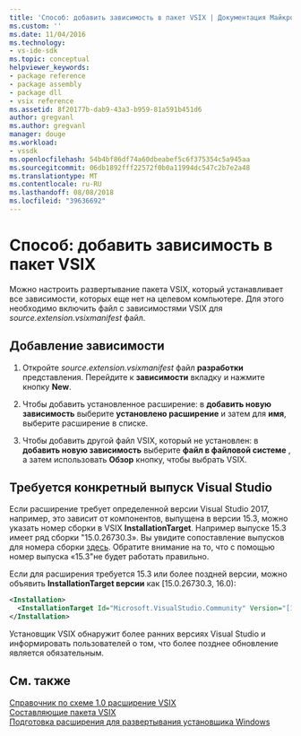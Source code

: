 ```yaml
---
title: 'Способ: добавить зависимость в пакет VSIX | Документация Майкрософт'
ms.custom: ''
ms.date: 11/04/2016
ms.technology:
- vs-ide-sdk
ms.topic: conceptual
helpviewer_keywords:
- package reference
- package assembly
- package dll
- vsix reference
ms.assetid: 8f20177b-dab9-43a3-b959-81a591b451d6
author: gregvanl
ms.author: gregvanl
manager: douge
ms.workload:
- vssdk
ms.openlocfilehash: 54b4bf86df74a60dbeabef5c6f375354c5a945aa
ms.sourcegitcommit: 06db1892fff22572f0b0a11994dc547c2b7e2a48
ms.translationtype: MT
ms.contentlocale: ru-RU
ms.lasthandoff: 08/08/2018
ms.locfileid: "39636692"
---
```

# <a name="how-to-add-a-dependency-to-a-vsix-package"></a>Способ: добавить зависимость в пакет VSIX

Можно настроить развертывание пакета VSIX, который устанавливает все зависимости, которых еще нет на целевом компьютере. Для этого необходимо включить файл с зависимостями VSIX для *source.extension.vsixmanifest* файл.

## <a name="to-add-a-dependency"></a>Добавление зависимости

1. Откройте *source.extension.vsixmanifest* файл **разработки** представления. Перейдите к **зависимости** вкладку и нажмите кнопку **New**.

2. Чтобы добавить установленное расширение: в **добавить новую зависимость** выберите **установлено расширение** и затем для **имя**, выберите расширение в списке.

3. Чтобы добавить другой файл VSIX, который не установлен: в **добавить новую зависимость** выберите **файл в файловой системе** , а затем использовать **Обзор** кнопку, чтобы выбрать VSIX.

## <a name="require-a-specific-visual-studio-release"></a>Требуется конкретный выпуск Visual Studio

Если расширение требует определенной версии Visual Studio 2017, например, это зависит от компонентов, выпущена в версии 15.3, можно указать номер сборки в VSIX **InstallationTarget**. Например выпуске 15.3 имеет ряд сборки "15.0.26730.3». Вы увидите сопоставление выпусков для номера сборки [здесь](../install/visual-studio-build-numbers-and-release-dates.md). Обратите внимание на то, что с помощью номер выпуска «15.3"не будет работать правильно.

Если для расширения требуется 15.3 или более поздней версии, можно объявить **InstallationTarget версии** как [15.0.26730.3, 16.0):

```xml
<Installation>
  <InstallationTarget Id="Microsoft.VisualStudio.Community" Version="[15.0.26730.3, 16.0)" />
</Installation>
```

Установщик VSIX обнаружит более ранних версиях Visual Studio и информировать пользователей о том, что более позднее обновление является обязательным.


## <a name="see-also"></a>См. также

 [Справочник по схеме 1.0 расширение VSIX](http://msdn.microsoft.com/en-us/76e410ec-b1fb-4652-ac98-4a4c52e09a2b)   
 [Составляющие пакета VSIX](../extensibility/anatomy-of-a-vsix-package.md)   
 [Подготовка расширения для развертывания установщика Windows](../extensibility/preparing-extensions-for-windows-installer-deployment.md)
